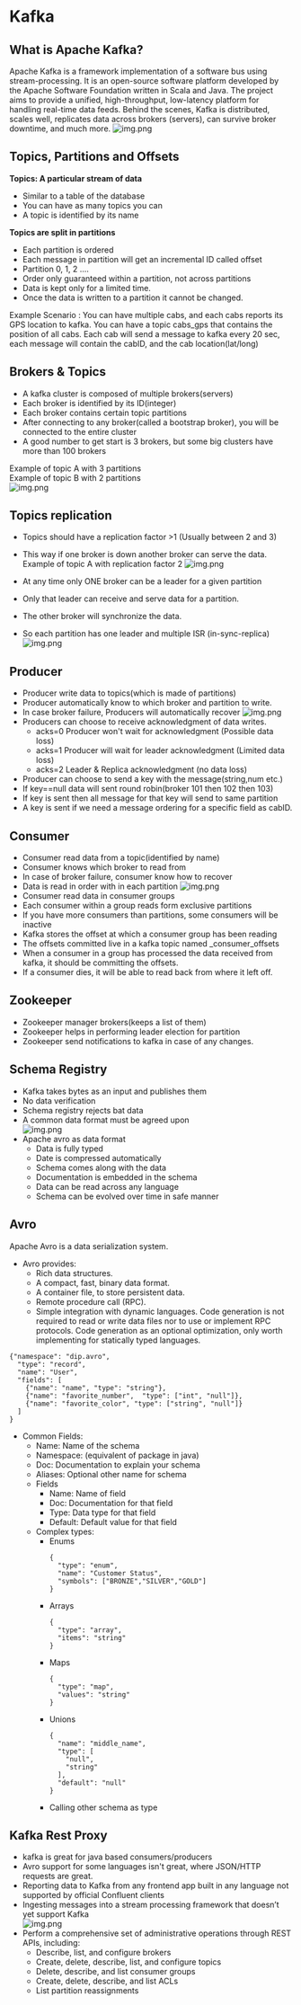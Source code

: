 # Kafka

## What is Apache Kafka?
Apache Kafka is a framework implementation of a software bus using stream-processing. It is an open-source software platform developed by the Apache Software Foundation written in Scala and Java. 
The project aims to provide a unified, high-throughput, low-latency platform for handling real-time data feeds. 
Behind the scenes, Kafka is distributed, scales well, replicates data across brokers (servers), can survive broker downtime, and much more.
![img.png](Docs/kafka.png)

## Topics, Partitions and Offsets

**Topics: A particular stream of data**

* Similar to a table of the database
* You can have as many topics you can
* A topic is identified by its name

**Topics are split in partitions**

* Each partition is ordered
* Each message in partition will get an incremental ID called offset
* Partition 0, 1, 2 ....
* Order only guaranteed within a partition, not across partitions
* Data is kept only for a limited time.
* Once the data is written to a partition it cannot be changed.

Example Scenario :
You can have multiple cabs, and each cabs reports its GPS location to kafka. You can have a topic cabs_gps that contains
the position of all cabs. Each cab will send a message to kafka every 20 sec, each message will contain the cabID, and
the cab location(lat/long)

## Brokers & Topics

* A kafka cluster is composed of multiple brokers(servers)
* Each broker is identified by its ID(integer)
* Each broker contains certain topic partitions
* After connecting to any broker(called a bootstrap broker), you will be connected to the entire cluster
* A good number to get start is 3 brokers, but some big clusters have more than 100 brokers

Example of topic A with 3 partitions   
Example of topic B with 2 partitions   
![img.png](Docs/broker.png)

## Topics replication

* Topics should have a replication factor >1 (Usually between 2 and 3)
* This way if one broker is down another broker can serve the data. Example of topic A with replication factor 2
  ![img.png](Docs/replication.png)

* At any time only ONE broker can be a leader for a given partition
* Only that leader can receive and serve data for a partition.
* The other broker will synchronize the data.
* So each partition has one leader and multiple ISR (in-sync-replica)
  ![img.png](Docs/replica_leader.png)

## Producer

* Producer write data to topics(which is made of partitions)
* Producer automatically know to which broker and partition to write.
* In case broker failure, Producers will automatically recover
  ![img.png](Docs/producer.png)
* Producers can choose to receive acknowledgment of data writes.
    * acks=0 Producer won't wait for acknowledgment (Possible data loss)
    * acks=1 Producer will wait for leader acknowledgment (Limited data loss)
    * acks=2 Leader & Replica acknowledgment (no data loss)
* Producer can choose to send a key with the message(string,num etc.)
* If key==null data will sent round robin(broker 101 then 102 then 103)
* If key is sent then all message for that key will send to same partition
* A key is sent if we need a message ordering for a specific field as cabID.

## Consumer

* Consumer read data from a topic(identified by name)
* Consumer knows which broker to read from
* In case of broker failure, consumer know how to recover
* Data is read in order with in each partition
  ![img.png](Docs/consumer.png)
* Consumer read data in consumer groups
* Each consumer within a group reads form exclusive partitions
* If you have more consumers than partitions, some consumers will be inactive
* Kafka stores the offset at which a consumer group has been reading
* The offsets committed live in a kafka topic named _consumer_offsets
* When a consumer in a group has processed the data received from kafka, it should be committing the offsets.
* If a consumer dies, it will be able to read back from where it left off.

## Zookeeper

* Zookeeper manager brokers(keeps a list of them)
* Zookeeper helps in performing leader election for partition
* Zookeeper send notifications to kafka in case of any changes.

## Schema Registry

* Kafka takes bytes as an input and publishes them
* No data verification
* Schema registry rejects bat data
* A common data format must be agreed upon   
  ![img.png](Docs/schema_registry.png)
* Apache avro as data format
    * Data is fully typed
    * Date is compressed automatically
    * Schema comes along with the data
    * Documentation is embedded in the schema
    * Data can be read across any language
    * Schema can be evolved over time in safe manner

## Avro

Apache Avro is a data serialization system.
* Avro provides:
    * Rich data structures.
    * A compact, fast, binary data format.
    * A container file, to store persistent data.
    * Remote procedure call (RPC).
    * Simple integration with dynamic languages. Code generation is not required to read or write data files nor to use or implement RPC protocols. Code generation as an optional optimization, only worth implementing for statically typed languages.
```avroschema
{"namespace": "dip.avro",
  "type": "record",
  "name": "User",
  "fields": [
    {"name": "name", "type": "string"},
    {"name": "favorite_number",  "type": ["int", "null"]},
    {"name": "favorite_color", "type": ["string", "null"]}
  ]
}
```
* Common Fields:
    * Name: Name of the schema
    * Namespace: (equivalent of package in java)
    * Doc: Documentation to explain your schema
    * Aliases: Optional other name for schema
    * Fields
        * Name: Name of field
        * Doc: Documentation for that field
        * Type: Data type for that field
        * Default: Default value for that field
    * Complex types:
        * Enums
          ```avroschema
          {
            "type": "enum",
            "name": "Customer Status",
            "symbols": ["BRONZE","SILVER","GOLD"]
          }
          ```
        * Arrays
          ```avroschema
          {
            "type": "array",
            "items": "string"
          }
          ```
        * Maps
          ```avroschema
          {
            "type": "map",
            "values": "string"
          }
          ```
        * Unions
          ```avroschema
          {
            "name": "middle_name",
            "type": [
              "null",
              "string"
            ],
            "default": "null"
          }
          ```
        * Calling other schema as type

## Kafka Rest Proxy

* kafka is great for java based consumers/producers
* Avro support for some languages isn't great, where JSON/HTTP requests are great.
* Reporting data to Kafka from any frontend app built in any language not supported by official Confluent clients
* Ingesting messages into a stream processing framework that doesn’t yet support Kafka   
  ![img.png](Docs/restproxy.png)
* Perform a comprehensive set of administrative operations through REST APIs, including:
    * Describe, list, and configure brokers
    * Create, delete, describe, list, and configure topics
    * Delete, describe, and list consumer groups
    * Create, delete, describe, and list ACLs
    * List partition reassignments  